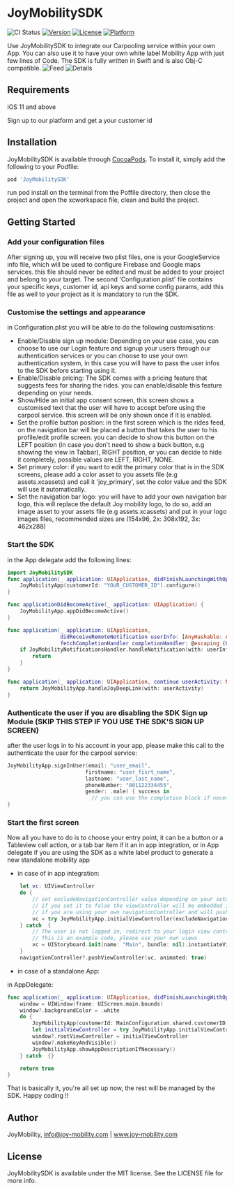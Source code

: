 # JoyMobilitySDK

![CI Status](https://api.travis-ci.org/travis-ci/travis-web.svg?branch=master)
[![Version](https://img.shields.io/cocoapods/v/JoyMobilitySDK.svg?style=flat)](https://cocoapods.org/pods/JoyMobilitySDK)
[![License](https://img.shields.io/cocoapods/l/JoyMobilitySDK.svg?style=flat)](https://cocoapods.org/pods/JoyMobilitySDK)
[![Platform](https://img.shields.io/cocoapods/p/JoyMobilitySDK.svg?style=flat)](https://cocoapods.org/pods/JoyMobilitySDK)

Use JoyMobilitySDK to integrate our Carpooling service within your own App.  You can also use it to have your own white label Mobility App with just few lines of Code. The SDK is fully written in Swift and is also Obj-C compatible.
![Feed](https://github.com/AlaaCherbib/JoyMobilitySDK_DEV/blob/master/doc-assets/feed.png)
![Details](https://github.com/AlaaCherbib/JoyMobilitySDK_DEV/blob/master/doc-assets/details.png)
## Requirements
iOS 11 and above

Sign up to our platform and get a your customer id

## Installation

JoyMobilitySDK is available through [CocoaPods](https://cocoapods.org). To install
it, simply add the following to your Podfile:

```ruby
pod 'JoyMobilitySDK'
```
run pod install on the terminal from the Poffile directory, then close the project and open the xcworkspace file, clean and build the project.

## Getting Started

### Add your configuration files
After signing up, you will receive two plist files, one is your GoogleService info file, which will be used to configure Firebase and Google maps services. this file should never be edited and must be added to your project and belong to your target. The second 'Configuration.plist' file contains your specific keys, customer id, api keys and some config params, add this file as well to your project as it is mandatory to run the SDK.

### Customise the settings and appearance
in Configuration.plist you will be able to do the following customisations:

* Enable/Disable sign up module: Depending on your use case, you can choose to use our Login feature and signup your users through our authentication services or you can choose to use your own authentication system, in this case you will have to pass the user infos to the SDK before starting using it. 
* Enable/Disable pricing: The SDK comes with a pricing feature that suggests fees for sharing the rides. you can enable/disable this feature depending on your needs.
* Show/Hide an initial app consent screen, this screen shows a customised text that the user will have to accept before using the carpool service. this screen will be only shown once if it is enabled.
* Set the profile button position: in the first screen which is the rides feed, on the navigation bar will be placed a button that takes the user to his profile/edit profile screen. you can decide to show this button on the LEFT position (in case you don't need to show a back button, e.g showing the view in Tabbar), RIGHT position, or you can decide to hide it completely, possible values are LEFT, RIGHT, NONE. 
* Set primary color: if you want to edit the primary color that is in the SDK screens, please add a color asset to you assets file (e.g assets.xcassets) and call it 'joy_primary', set the color value and the SDK will use it automatically.
* Set the navigation bar logo: you will have to add your own navigation bar logo, this will replace the default Joy mobility logo, to do so, add an image asset to your assets file (e.g assets.xcassets) and put in your logo images files, recommended sizes are (154x96, 2x: 308x192, 3x: 462x288)

### Start the SDK
in the App delegate add the following lines: 
```swift
import JoyMobilitySDK
func application(_ application: UIApplication, didFinishLaunchingWithOptions launchOptions: [UIApplication.LaunchOptionsKey: Any]?) -> Bool {
    JoyMobilityApp(customerId: "YOUR_CUSTOMER_ID").configure()
}

func applicationDidBecomeActive(_ application: UIApplication) {
    JoyMobilityApp.appDidBecomeActive()
}

func application(_ application: UIApplication,
                 didReceiveRemoteNotification userInfo: [AnyHashable: Any],
                 fetchCompletionHandler completionHandler: @escaping (UIBackgroundFetchResult) -> Void) {
    if JoyMobilityNotificationsHandler.handleNotification(with: userInfo, application: application) {
        return
    }
}

func application(_ application: UIApplication, continue userActivity: NSUserActivity, restorationHandler: @escaping ([UIUserActivityRestoring]?) -> Void) -> Bool {
    return JoyMobilityApp.handleJoyDeepLink(with: userActivity)
}
```

### Authenticate the user if you are disabling the SDK Sign up Module (SKIP THIS STEP IF YOU USE THE SDK'S SIGN UP SCREEN)
after the user logs in to his account in your app, please make this call to the authenticate the user for the carpool service:
```swift
JoyMobilityApp.signInUser(email: "user_email",
                         firstname: "user_fisrt_name",
                         lastname: "user_last_name",
                         phoneNumber: "001122334455",
                         gender: .male) { success in
                           // you can use the completion block if necessary or just set it to nil
}
```

### Start the first screen
Now all you have to do is to choose your entry point, it can be a button or a Tableview cell action, or a tab bar item if it an in app integration, or in App delegate if you are using the SDK as a white label product to generate a new standalone mobility app 

* in case of in app integration:
```swift
    let vc: UIViewController
    do {
        // set excludeNavigationController value depending on your setup
        // if you set it to false the viewController will be embedded in a navigationController
        // if you are using your own navigationController and will push the new vc, then set it to true
        vc = try JoyMobilityApp.initialViewController(excludeNavigationController: true)
    } catch  {
        // The user is not logged in, redirect to your login view controller or authenticate the user
        // This is an example code, please use your own views
        vc = UIStoryboard.init(name: "Main", bundle: nil).instantiateViewController(withIdentifier: "LoginViewController")
    }
    navigationController?.pushViewController(vc, animated: true)
```
* in case of a standalone App:

in AppDelegate:

```swift
func application(_ application: UIApplication, didFinishLaunchingWithOptions launchOptions: [UIApplication.LaunchOptionsKey: Any]?) -> Bool {
    window = UIWindow(frame: UIScreen.main.bounds)
    window?.backgroundColor = .white
    do {
        JoyMobilityApp(customerId: MainConfiguration.shared.customerID).configure()
        let initialViewController = try JoyMobilityApp.initialViewController()
        window?.rootViewController = initialViewController
        window?.makeKeyAndVisible()
        JoyMobilityApp.showAppDescriptionIfNecessary()
    } catch  {}

    return true
}
```

That is basically it, you're all set up now, the rest will be managed by the SDK. Happy coding !!



## Author

JoyMobility, info@joy-mobility.com | www.joy-mobility.com

## License

JoyMobilitySDK is available under the MIT license. See the LICENSE file for more info.
